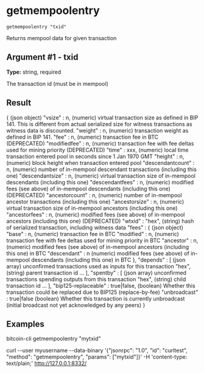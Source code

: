 # getmempoolentry

`getmempoolentry "txid"`

Returns mempool data for given transaction

## Argument #1 - txid

**Type:** string, required

The transaction id (must be in mempool)

## Result

{                                       (json object)
  "vsize" : n,                          (numeric) virtual transaction size as defined in BIP 141. This is different from actual serialized size for witness transactions as witness data is discounted.
  "weight" : n,                         (numeric) transaction weight as defined in BIP 141.
  "fee" : n,                            (numeric) transaction fee in BTC (DEPRECATED)
  "modifiedfee" : n,                    (numeric) transaction fee with fee deltas used for mining priority (DEPRECATED)
  "time" : xxx,                         (numeric) local time transaction entered pool in seconds since 1 Jan 1970 GMT
  "height" : n,                         (numeric) block height when transaction entered pool
  "descendantcount" : n,                (numeric) number of in-mempool descendant transactions (including this one)
  "descendantsize" : n,                 (numeric) virtual transaction size of in-mempool descendants (including this one)
  "descendantfees" : n,                 (numeric) modified fees (see above) of in-mempool descendants (including this one) (DEPRECATED)
  "ancestorcount" : n,                  (numeric) number of in-mempool ancestor transactions (including this one)
  "ancestorsize" : n,                   (numeric) virtual transaction size of in-mempool ancestors (including this one)
  "ancestorfees" : n,                   (numeric) modified fees (see above) of in-mempool ancestors (including this one) (DEPRECATED)
  "wtxid" : "hex",                      (string) hash of serialized transaction, including witness data
  "fees" : {                            (json object)
    "base" : n,                         (numeric) transaction fee in BTC
    "modified" : n,                     (numeric) transaction fee with fee deltas used for mining priority in BTC
    "ancestor" : n,                     (numeric) modified fees (see above) of in-mempool ancestors (including this one) in BTC
    "descendant" : n                    (numeric) modified fees (see above) of in-mempool descendants (including this one) in BTC
  },
  "depends" : [                         (json array) unconfirmed transactions used as inputs for this transaction
    "hex",                              (string) parent transaction id
    ...
  ],
  "spentby" : [                         (json array) unconfirmed transactions spending outputs from this transaction
    "hex",                              (string) child transaction id
    ...
  ],
  "bip125-replaceable" : true|false,    (boolean) Whether this transaction could be replaced due to BIP125 (replace-by-fee)
  "unbroadcast" : true|false            (boolean) Whether this transaction is currently unbroadcast (initial broadcast not yet acknowledged by any peers)
}

## Examples

bitcoin-cli getmempoolentry "mytxid"

curl --user myusername --data-binary '{"jsonrpc": "1.0", "id": "curltest", "method": "getmempoolentry", "params": ["mytxid"]}' -H 'content-type: text/plain;' http://127.0.0.1:8332/